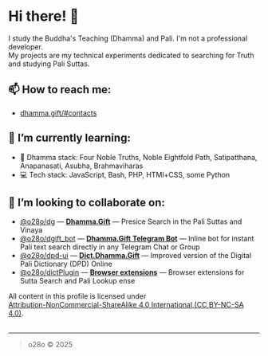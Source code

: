 # Hi there! 👋

I study the Buddha's Teaching (Dhamma) and Pali. I'm not a professional developer.   
My projects are my technical experiments dedicated to searching for Truth and studying Pali Suttas.

## 📫 How to reach me: 

- [dhamma.gift/#contacts](https://dhamma.gift/#contacts)

## 🌱 I’m currently learning:

- 📜 Dhamma stack: Four Noble Truths, Noble Eightfold Path, Satipatthana, Anapanasati, Asubha, Brahmaviharas  
- 💻 Tech stack: JavaScript, Bash, PHP, HTMl+CSS, some Python

## 👯 I’m looking to collaborate on:

- [@o28o/dg](https://github.com/o28o/dg) — [**Dhamma.Gift**](https://dhamma.gift) — Presice Search in the Pali Suttas and Vinaya  
- [@o28o/dgift_bot](https://github.com/o28o/dgift_bot) — [**Dhamma.Gift Telegram Bot**](https://t.me/dgift_bot) — Inline bot for instant Pali text search directly in any Telegram Chat or Group
- [@o28o/dpd-ui](https://github.com/o28o/dpd-ui) — [**Dict.Dhamma.Gift**](https://dict.dhamma.gift) — Improved version of the Digital Pali Dictionary (DPD) Online  
- [@o28o/dictPlugin](https://github.com/o28o/dictPlugin) — [**Browser extensions**](https://dhamma.gift/#links) — Browser extensions for Sutta Search and Pali Lookup ense

All content in this profile is licensed under  
[Attribution-NonCommercial-ShareAlike 4.0 International (CC BY-NC-SA 4.0)](https://creativecommons.org/licenses/by-nc-sa/4.0/).  
<img src="https://mirrors.creativecommons.org/presskit/icons/cc.svg" alt="" style="max-width: 1em;max-height:1em;margin-left: .2em;">
<img src="https://mirrors.creativecommons.org/presskit/icons/by.svg" alt="" style="max-width: 1em;max-height:1em;margin-left: .2em;">
<img src="https://mirrors.creativecommons.org/presskit/icons/nc.svg" alt="" style="max-width: 1em;max-height:1em;margin-left: .2em;">
<img src="https://mirrors.creativecommons.org/presskit/icons/sa.svg" alt="" style="max-width: 1em;max-height:1em;margin-left: .2em;">

---
> o28o © 2025

<!--
**o28o/o28o** is a ✨ _special_ ✨ repository because its `README.md` (this file) appears on your GitHub profile.

Here are some ideas to get you started:

- 🔭 I’m currently working on ...
- 🌱 I’m currently learning ...
- 👯 I’m looking to collaborate on ...
- 🤔 I’m looking for help with ...
- 💬 Ask me about ...
- 📫 How to reach me: ...
- 😄 Pronouns: ...
- ⚡ Fun fact: ...
-->
